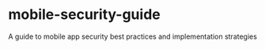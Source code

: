 # mobile-security-guide
A guide to mobile app security best practices and implementation strategies
